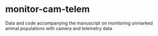# monitor-cam-telem
Data and code accompanying the manuscript on monitoring unmarked animal populations with camera and telemetry data

